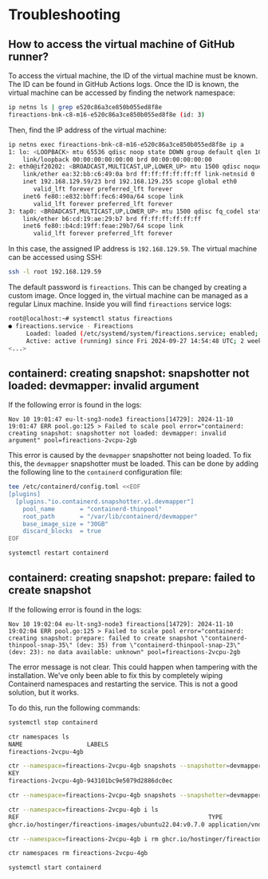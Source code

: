 # Troubleshooting

## How to access the virtual machine of GitHub runner?

To access the virtual machine, the ID of the virtual machine must be known. The ID can be found in GitHub Actions logs. Once the ID is known, the virtual machine can be accessed by finding the network namespace:

```bash
ip netns ls | grep e520c86a3ce850b055ed8f8e
fireactions-bnk-c8-m16-e520c86a3ce850b055ed8f8e (id: 3)
```

Then, find the IP address of the virtual machine:

```bash
ip netns exec fireactions-bnk-c8-m16-e520c86a3ce850b055ed8f8e ip a
1: lo: <LOOPBACK> mtu 65536 qdisc noop state DOWN group default qlen 1000
    link/loopback 00:00:00:00:00:00 brd 00:00:00:00:00:00
2: eth0@if20202: <BROADCAST,MULTICAST,UP,LOWER_UP> mtu 1500 qdisc noqueue state UP group default qlen 1000
    link/ether ea:32:bb:c6:49:0a brd ff:ff:ff:ff:ff:ff link-netnsid 0
    inet 192.168.129.59/23 brd 192.168.129.255 scope global eth0
       valid_lft forever preferred_lft forever
    inet6 fe80::e832:bbff:fec6:490a/64 scope link
       valid_lft forever preferred_lft forever
3: tap0: <BROADCAST,MULTICAST,UP,LOWER_UP> mtu 1500 qdisc fq_codel state UP group default qlen 1000
    link/ether b6:cd:19:ae:29:b7 brd ff:ff:ff:ff:ff:ff
    inet6 fe80::b4cd:19ff:feae:29b7/64 scope link
       valid_lft forever preferred_lft forever
```

In this case, the assigned IP address is `192.168.129.59`. The virtual machine can be accessed using SSH:

```bash
ssh -l root 192.168.129.59
```

The default password is `fireactions`. This can be changed by creating a custom image. Once logged in, the virtual machine can be managed as a regular Linux machine. Inside you will find `fireactions` service logs:

```bash
root@localhost:~# systemctl status fireactions
● fireactions.service - Fireactions
     Loaded: loaded (/etc/systemd/system/fireactions.service; enabled; vendor preset: enabled)
     Active: active (running) since Fri 2024-09-27 14:54:48 UTC; 2 weeks 5 days ago
<...>
```

## containerd: creating snapshot: snapshotter not loaded: devmapper: invalid argument

If the following error is found in the logs:

```text
Nov 10 19:01:47 eu-lt-sng3-node3 fireactions[14729]: 2024-11-10 19:01:47 ERR pool.go:125 > Failed to scale pool error="containerd: creating snapshot: snapshotter not loaded: devmapper: invalid argument" pool=fireactions-2vcpu-2gb
```

This error is caused by the `devmapper` snapshotter not being loaded. To fix this, the `devmapper` snapshotter must be loaded. This can be done by adding the following line to the `containerd` configuration file:

```bash
tee /etc/containerd/config.toml <<EOF
[plugins]
  [plugins."io.containerd.snapshotter.v1.devmapper"]
    pool_name       = "containerd-thinpool"
    root_path       = "/var/lib/containerd/devmapper"
    base_image_size = "30GB"
    discard_blocks  = true
EOF

systemctl restart containerd
```

## containerd: creating snapshot: prepare: failed to create snapshot

If the following error is found in the logs:

```text
Nov 10 19:02:04 eu-lt-sng3-node3 fireactions[14729]: 2024-11-10 19:02:04 ERR pool.go:125 > Failed to scale pool error="containerd: creating snapshot: prepare: failed to create snapshot \"containerd-thinpool-snap-35\" (dev: 35) from \"containerd-thinpool-snap-23\" (dev: 23): no data available: unknown" pool=fireactions-2vcpu-2gb
```

The error message is not clear. This could happen when tampering with the installation. We've only been able to fix this by completely wiping Containerd namespaces and restarting the service. This is not a good solution, but it works.

To do this, run the following commands:

```bash
systemctl stop containerd

ctr namespaces ls
NAME                  LABELS
fireactions-2vcpu-4gb

ctr --namespace=fireactions-2vcpu-4gb snapshots --snapshotter=devmapper ls
KEY                                                                     PARENT                                                                  KIND
fireactions-2vcpu-4gb-943101bc9e5079d2886dc0ec                          sha256:7bcb2dfc39edf0d70dcee6285aa9cb9d5cab4d84933c454d69bfd811a6a477b5 Active

ctr --namespace=fireactions-2vcpu-4gb snapshots --snapshotter=devmapper rm fireactions-2vcpu-4gb-943101bc9e5079d2886dc0ec

ctr --namespace=fireactions-2vcpu-4gb i ls
REF                                                     TYPE                                                      DIGEST                                                                  SIZE      PLATFORMS               LABELS
ghcr.io/hostinger/fireactions-images/ubuntu22.04:v0.7.0 application/vnd.docker.distribution.manifest.list.v2+json sha256:c7dd9a4dd58300040a24a00c52a2035e1d428aeab95fbd81690a6bf37aeea87f 617.7 MiB linux/amd64,linux/arm64 -

ctr --namespace=fireactions-2vcpu-4gb i rm ghcr.io/hostinger/fireactions-images/ubuntu22.04:v0.7.0

ctr namespaces rm fireactions-2vcpu-4gb

systemctl start containerd
```
